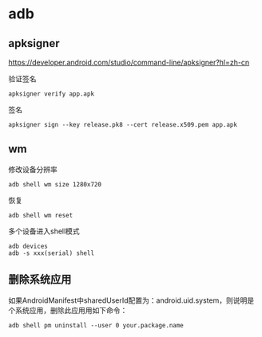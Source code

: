 # adb

## apksigner

https://developer.android.com/studio/command-line/apksigner?hl=zh-cn

验证签名

```
apksigner verify app.apk
```

签名

```
apksigner sign --key release.pk8 --cert release.x509.pem app.apk
```

## wm

修改设备分辨率

`adb shell wm size 1280x720`

恢复

`adb shell wm reset`

多个设备进入shell模式

```
adb devices
adb -s xxx(serial) shell
```

## 删除系统应用
如果AndroidManifest中sharedUserId配置为：android.uid.system，则说明是个系统应用，删除此应用用如下命令：

`adb shell pm uninstall --user 0 your.package.name`
